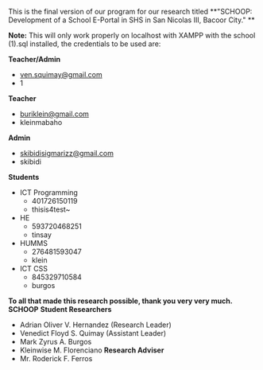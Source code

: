 This is the final version of our program for our research titled
**"SCHOOP: Development of a School E-Portal in SHS in San Nicolas III, Bacoor City."
**

**Note:**
This will only work properly on localhost with XAMPP with the school (1).sql installed, the credentials to be used are:

**Teacher/Admin**
- ven.squimay@gmail.com
- 1

**Teacher**
- buriklein@gmail.com
- kleinmabaho

**Admin**
- skibidisigmarizz@gmail.com
- skibidi

**Students**
- ICT Programming
  - 401726150119
  - thisis4test~
- HE
  - 593720468251
  - tinsay
- HUMMS
  - 276481593047
  - klein
- ICT CSS
  - 845329710584
  - burgos

**To all that made this research possible, thank you very very much.**
**SCHOOP**
**Student Researchers**
- Adrian Oliver V. Hernandez (Research Leader)
- Venedict Floyd S. Quimay (Assistant Leader)
- Mark Zyrus A. Burgos
- Kleinwise M. Florenciano
**Research Adviser**
- Mr. Roderick F. Ferros
